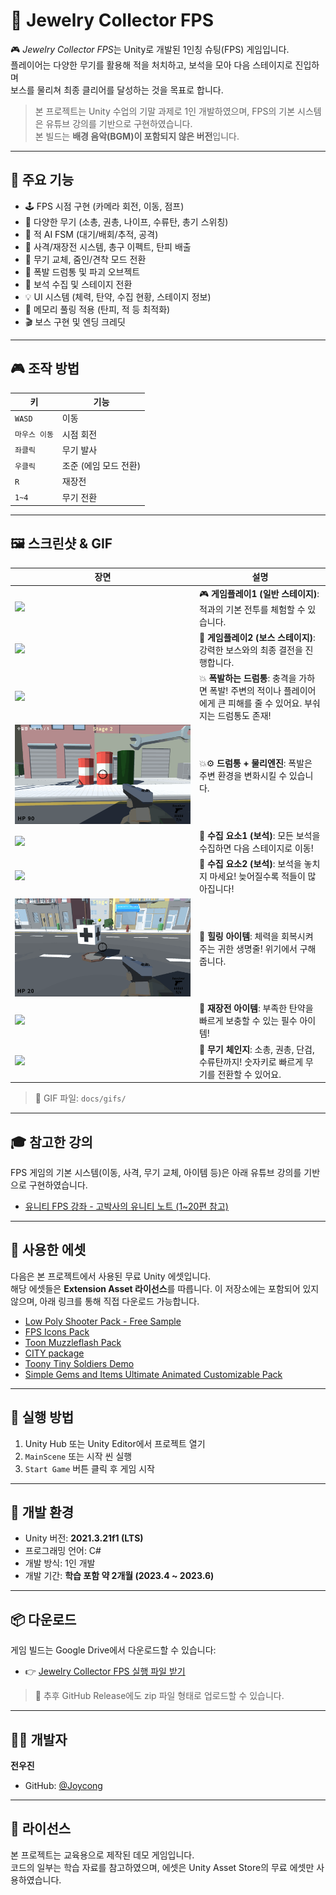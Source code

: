 # 💎 Jewelry Collector FPS

🎮 *Jewelry Collector FPS*는 Unity로 개발된 1인칭 슈팅(FPS) 게임입니다.  
플레이어는 다양한 무기를 활용해 적을 처치하고, 보석을 모아 다음 스테이지로 진입하며  
보스를 물리쳐 최종 클리어를 달성하는 것을 목표로 합니다.

> 본 프로젝트는 Unity 수업의 기말 과제로 1인 개발하였으며, FPS의 기본 시스템은 유튜브 강의를 기반으로 구현하였습니다.  
> 본 빌드는 **배경 음악(BGM)이 포함되지 않은 버전**입니다.

---

## 📌 주요 기능

- 🕹️ FPS 시점 구현 (카메라 회전, 이동, 점프)
- 🔫 다양한 무기 (소총, 권총, 나이프, 수류탄, 총기 스위칭)
- 🧠 적 AI FSM (대기/배회/추적, 공격)
- 🎯 사격/재장전 시스템, 총구 이펙트, 탄피 배출
- 🔁 무기 교체, 줌인/견착 모드 전환
- 🧨 폭발 드럼통 및 파괴 오브젝트
- 💎 보석 수집 및 스테이지 전환
- 💡 UI 시스템 (체력, 탄약, 수집 현황, 스테이지 정보)
- 🧪 메모리 풀링 적용 (탄피, 적 등 최적화)
- 🎬 보스 구현 및 엔딩 크레딧

---

## 🎮 조작 방법

| 키 | 기능 |
|----|------|
| `WASD` | 이동 |
| `마우스 이동` | 시점 회전 |
| `좌클릭` | 무기 발사 |
| `우클릭` | 조준 (에임 모드 전환) |
| `R` | 재장전 |
| `1~4` | 무기 전환 |

---

## 🖼️ 스크린샷 & GIF

| 장면 | 설명 |
|------|------|
| ![](docs/gifs/gameplay1.gif) | 🎮 **게임플레이1 (일반 스테이지)**: 적과의 기본 전투를 체험할 수 있습니다. |
| ![](docs/gifs/gameplay2.gif) | 🧟 **게임플레이2 (보스 스테이지)**: 강력한 보스와의 최종 결전을 진행합니다. |
| ![](docs/gifs/explosive-barrel.gif) | 💥 **폭발하는 드럼통**: 충격을 가하면 폭발! 주변의 적이나 플레이어에게 큰 피해를 줄 수 있어요. 부숴지는 드럼통도 존재! |
| ![](docs/gifs/barrel-physics.gif) | 💥⚙️ **드럼통 + 물리엔진**: 폭발은 주변 환경을 변화시킬 수 있습니다. |
| ![](docs/gifs/collect-gem1.gif) | 💎 **수집 요소1 (보석)**: 모든 보석을 수집하면 다음 스테이지로 이동! |
| ![](docs/gifs/collect-gem2.gif) | 💎 **수집 요소2 (보석)**: 보석을 놓치지 마세요! 늦어질수록 적들이 많아집니다! |
| ![](docs/gifs/heal-item.gif) | 🧴 **힐링 아이템**: 체력을 회복시켜주는 귀한 생명줄! 위기에서 구해줍니다. |
| ![](docs/gifs/ammo-item.gif) | 🔫 **재장전 아이템**: 부족한 탄약을 빠르게 보충할 수 있는 필수 아이템! |
| ![](docs/gifs/weapon-change.gif) | 🧨 **무기 체인지**: 소총, 권총, 단검, 수류탄까지! 숫자키로 빠르게 무기를 전환할 수 있어요. |

> 📁 GIF 파일: `docs/gifs/`

---

## 🎓 참고한 강의

FPS 게임의 기본 시스템(이동, 사격, 무기 교체, 아이템 등)은 아래 유튜브 강의를 기반으로 구현하였습니다.

- [유니티 FPS 강좌 - 고박사의 유니티 노트 (1~20편 참고)](https://www.youtube.com/watch?v=GvtZDGN_kbQ)

---

## 🎨 사용한 에셋

다음은 본 프로젝트에서 사용된 무료 Unity 에셋입니다.  
해당 에셋들은 **Extension Asset 라이선스**를 따릅니다. 
이 저장소에는 포함되어 있지 않으며, 아래 링크를 통해 직접 다운로드 가능합니다.

- [Low Poly Shooter Pack - Free Sample](https://assetstore.unity.com/packages/templates/systems/low-poly-shooter-pack-free-sample-144839)
- [FPS Icons Pack](https://assetstore.unity.com/packages/2d/gui/icons/fps-icons-pack-45240)
- [Toon Muzzleflash Pack](https://assetstore.unity.com/packages/2d/textures-materials/toon-muzzleflash-pack-56572)
- [CITY package](https://assetstore.unity.com/packages/3d/environments/urban/city-package-107224)
- [Toony Tiny Soldiers Demo](https://assetstore.unity.com/packages/3d/characters/toony-tiny-soldiers-demo-180904)
- [Simple Gems and Items Ultimate Animated Customizable Pack](https://assetstore.unity.com/packages/3d/props/simple-gems-and-items-ultimate-animated-customizable-pack-73764)

---

## 🧪 실행 방법

1. Unity Hub 또는 Unity Editor에서 프로젝트 열기
2. `MainScene` 또는 시작 씬 실행
3. `Start Game` 버튼 클릭 후 게임 시작

---

## 🔧 개발 환경

- Unity 버전: **2021.3.21f1 (LTS)**  
- 프로그래밍 언어: C#  
- 개발 방식: 1인 개발  
- 개발 기간: **학습 포함 약 2개월 (2023.4 ~ 2023.6)**

---

## 📦 다운로드

게임 빌드는 Google Drive에서 다운로드할 수 있습니다:

- 👉 [Jewelry Collector FPS 실행 파일 받기](https://docs.google.com/presentation/d/1TY93HMPYWBz3ryCYHi5WTZv14G-yMz6R/edit?usp=drive_link&ouid=111984960674481780648&rtpof=true&sd=true)

> 🔽 추후 GitHub Release에도 zip 파일 형태로 업로드할 수 있습니다.

---

## 👨‍💻 개발자

**전우진**  
- GitHub: [@Joycong](https://github.com/Joycong)

---

## 📄 라이선스

본 프로젝트는 교육용으로 제작된 데모 게임입니다.  
코드의 일부는 학습 자료를 참고하였으며, 에셋은 Unity Asset Store의 무료 에셋만 사용하였습니다.
